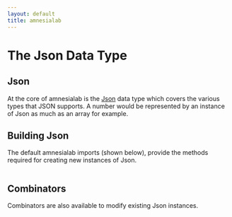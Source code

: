 ```yaml
---
layout: default
title: amnesialab
---
```


<div id="main">

<script type="text/javascript">
  examples([
  'BuildingJson',
  'JsonCombinators'
  ]);
</script>

<h1>The Json Data Type</h1>

<div id="content">

<h2>Json</h2>

<p>
At the core of amnesialab is the <a href="http://amnesialab.io/scaladocs/#amnesialab.Json">Json</a> data type which covers the various types that JSON supports.
A number would be represented by an instance of Json as much as an array for example.
</p>

<h2>Building Json</h2>

<p>
The default amnesialab imports (shown below), provide the methods required for creating new instances of Json.
</p>

<pre class="prettyprint lang-scala linenums" id="example_BuildingJson">
</pre>


<h2>Combinators</h2>

<p>
Combinators are also available to modify existing Json instances.
</p>

<pre class="prettyprint lang-scala linenums" id="example_JsonCombinators">
</pre>

</div>

</div>

